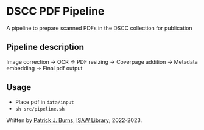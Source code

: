 # DSCC PDF Pipeline
A pipeline to prepare scanned PDFs in the DSCC collection for publication

## Pipeline description
Image correction -> OCR -> PDF resizing -> Coverpage addition -> Metadata embedding -> Final pdf output

## Usage

- Place pdf in `data/input`
- `sh src/pipeline.sh`

Written by [Patrick J. Burns](https://isaw.nyu.edu/people/staff/patrick-burns), [ISAW Library](https://isaw.nyu.edu/library); 2022-2023.
